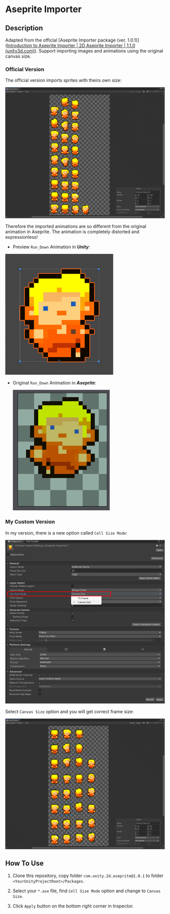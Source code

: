 # Aseprite Importer

## Description

Adapted from the official [Aseprite Importer package (ver. 1.0.1)]([Introduction to Aseprite Importer | 2D Aseprite Importer | 1.1.0 (unity3d.com)](https://docs.unity3d.com/Packages/com.unity.2d.aseprite@1.1/manual/index.html)). Support importing images and animations using the original canvas size.

### Official Version

The official version imports sprites with theirs own size:

<img src="Images/Official-Version.png" alt="Official-Version" style="zoom: 50%;" />

Therefore the imported animations are so different from the original animation in Aseprite. The animation is completely distorted and expressionless!

- Preview `Run_Down` Animation in ***Unity***:

<img src="Images/RunDown-Unity.gif" style="zoom: 67%;" />

- Original `Run_Down` Animation in ***Aseprite***:

  <img src="Images/RunDown-Aseprite.gif" style="zoom:80%;" />

### My Custom Version

In my version, there is a new option called `Cell Size Mode`:

![](Images/CellSizeModeOption.png)

Select `Canvas Size` option and you will get correct frame size:

![](Images/Custom-Version.png)

## How To Use

1. Clone this repository, copy folder `com.unity.2d.aseprite@1.0.1` to folder `<YourUnityProjectRoot>/Packages`.

2. Select your `*.ase` file, find `Cell Size Mode` option and change to `Canvas Size`.
3. Click `Apply` button on the bottom right corner in Inspector.
